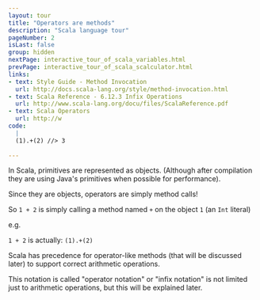 ```yaml
---
layout: tour
title: "Operators are methods"
description: "Scala language tour"
pageNumber: 2
isLast: false
group: hidden
nextPage: interactive_tour_of_scala_variables.html
prevPage: interactive_tour_of_scala_scalculator.html
links:
- text: Style Guide - Method Invocation
  url: http://docs.scala-lang.org/style/method-invocation.html
- text: Scala Reference - 6.12.3 Infix Operations
  url: http://www.scala-lang.org/docu/files/ScalaReference.pdf
- text: Scala Operators
  url: http://w
code:
  |
  (1).+(2) //> 3  
  
---
```


In Scala, primitives are represented as objects. (Although after compilation they are using Java's primitives when possible for performance).

Since they are objects, operators are simply method calls!

So `1 + 2` is simply calling a method named `+` on the object `1` (an `Int` literal)

e.g. 

`1 + 2` is actually: `(1).+(2)`

Scala has precedence for operator-like methods (that will be discussed later) to support correct arithmetic operations. 

This notation is called "operator notation" or "infix notation" is not limited just to arithmetic operations, but this will be explained later.